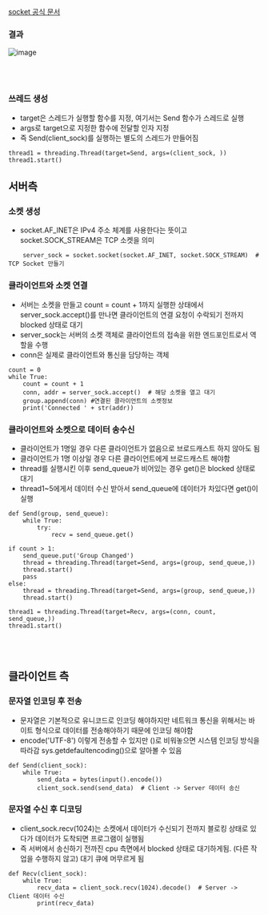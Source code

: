 [socket 공식 문서](https://docs.python.org/ko/3/library/socket.html#socket.AF_INET)

### 결과

![image](https://github.com/Maker-H/Study-Algorithm-baekjun/assets/83294376/8fe81f77-cac9-4dfb-89a0-401a3ad75b31)

<br><br>

### 쓰레드 생성
- target은 스레드가 실행할 함수를 지정, 여기서는 Send 함수가 스레드로 실행
- args로 target으로 지정한 함수에 전달할 인자 지정 
- 즉 Send(client_sock)를 실행하는 별도의 스레드가 만들어짐
```
thread1 = threading.Thread(target=Send, args=(client_sock, ))
thread1.start()
```


## 서버측

### 소켓 생성
- socket.AF_INET은 IPv4 주소 체계를 사용한다는 뜻이고 socket.SOCK_STREAM은 TCP 소켓을 의미
```
    server_sock = socket.socket(socket.AF_INET, socket.SOCK_STREAM)  # TCP Socket 만들기
```

### 클라이언트와 소켓 연결
- 서버는 소켓을 만들고 count = count + 1까지 실행한 상태에서 server_sock.accept()를 만나면 클라이언트의 연결 요청이 수락되기 전까지 blocked 상태로 대기
- server_sock는 서버의 소켓 객체로 클라이언트의 접속을 위한 엔드포인트로서 역할을 수행 
- conn은 실제로 클라이언트와 통신을 담당하는 객체 
```
count = 0
while True:
    count = count + 1
    conn, addr = server_sock.accept()  # 해당 소켓을 열고 대기
    group.append(conn) #연결된 클라이언트의 소켓정보
    print('Connected ' + str(addr))

```

###  클라이언트와 소켓으로 데이터 송수신
- 클라이언트가 1명일 경우 다른 클라이언트가 없음으로 브로드캐스트 하지 않아도 됨
- 클라이언트가 1명 이상일 경우 다른 클라이언트에게 브로드캐스트 해야함
- thread를 실행시킨 이후 send_queue가 비어있는 경우 get()은 blocked 상태로 대기 
- thread1~5에게서 데이터 수신 받아서 send_queue에 데이터가 차있다면 get()이 실행
```
def Send(group, send_queue):
    while True:
        try:
            recv = send_queue.get()

if count > 1:
    send_queue.put('Group Changed')
    thread = threading.Thread(target=Send, args=(group, send_queue,))
    thread.start()
    pass
else:
    thread = threading.Thread(target=Send, args=(group, send_queue,))
    thread.start()

thread1 = threading.Thread(target=Recv, args=(conn, count, send_queue,))
thread1.start()
```

<br><br>

## 클라이언트 측

### 문자열 인코딩 후 전송
- 문자열은 기본적으로 유니코드로 인코딩 해야하지만 네트워크 통신을 위해서는 바이트 형식으로 데이터를 전송해야하기 때문에 인코딩 해야함
- encode('UTF-8') 이렇게 전송할 수 있지만 ()로 비워놓으면 시스템 인코딩 방식을 따라감 sys.getdefaultencoding()으로 알아볼 수 있음
```
def Send(client_sock):
    while True:
        send_data = bytes(input().encode())
        client_sock.send(send_data)  # Client -> Server 데이터 송신
```


### 문자열 수신 후 디코딩
- client_sock.recv(1024)는 소켓에서 데이터가 수신되기 전까지 블로킹 상태로 있다가 데이터가 도착되면 프로그램이 실행됨
- 즉 서버에서 송신하기 전까진 cpu 측면에서 blocked 상태로 대기하게됨. (다른 작업을 수행하지 않고) 대기 큐에 머무르게 됨
```
def Recv(client_sock):
    while True:
        recv_data = client_sock.recv(1024).decode()  # Server -> Client 데이터 수신
        print(recv_data)
```